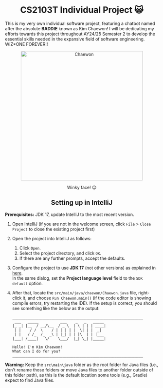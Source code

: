 <h1 align="center">CS2103T Individual Project 😺</h1>

This is my very own individual software project, featuring a chatbot named after the absolute **BADDIE** known as Kim Chaewon! I will be dedicating my efforts towards this project throughout AY24/25 Semester 2 to develop the essential skills needed in the expansive field of software engineering. WIZ*ONE FOREVER!!

<p align="center">
<img 
   src="https://kpopping.com/documents/74/4/800/240301-LE-SSERAFIM-Chaewon-Music-Korea-Fansign-Event-documents-1.jpeg?v=73392" 
   height = "425"
   object-position: 50% 50%;
   width = "400"
   alt="Chaewon">
</p>
<p align="center"> Winky face! 😉 </p> 

<h2 align="center"> Setting up in IntelliJ </h2>

**Prerequisites:** JDK 17, update IntelliJ to the most recent version.

1. Open IntelliJ (if you are not in the welcome screen, click `File` > `Close Project` to close the existing project first)
1. Open the project into IntelliJ as follows:
   1. Click `Open`.
   1. Select the project directory, and click `OK`.
   1. If there are any further prompts, accept the defaults.
1. Configure the project to use **JDK 17** (not other versions) as explained in [here](https://www.jetbrains.com/help/idea/sdk.html#set-up-jdk).<br>
   In the same dialog, set the **Project language level** field to the `SDK default` option.
1. After that, locate the `src/main/java/chaewon/Chaewon.java` file, right-click it, and choose `Run Chaewon.main()` (if the code editor is showing compile errors, try restarting the IDE). If the setup is correct, you should see something like the below as the output:

   ```
   ____________________________________________________________
    ___   _____          ___    _   _   _____ 
   |_ _| |__  / __/\__  / _ \  | \ | | | ____|
    | |    / /  \    / | | | | |  \| | |  _|  
    | |   / /_  /_  _\ | |_| | | |\  | | |___ 
   |___| /____|   \/    \___/  |_| \_| |_____|
   
   Hello! I'm Kim Chaewon!
   What can I do for you?
   ____________________________________________________________
   ```

**Warning:** Keep the `src\main\java` folder as the root folder for Java files (i.e., don't rename those folders or move Java files to another folder outside of this folder path), as this is the default location some tools (e.g., Gradle) expect to find Java files.
